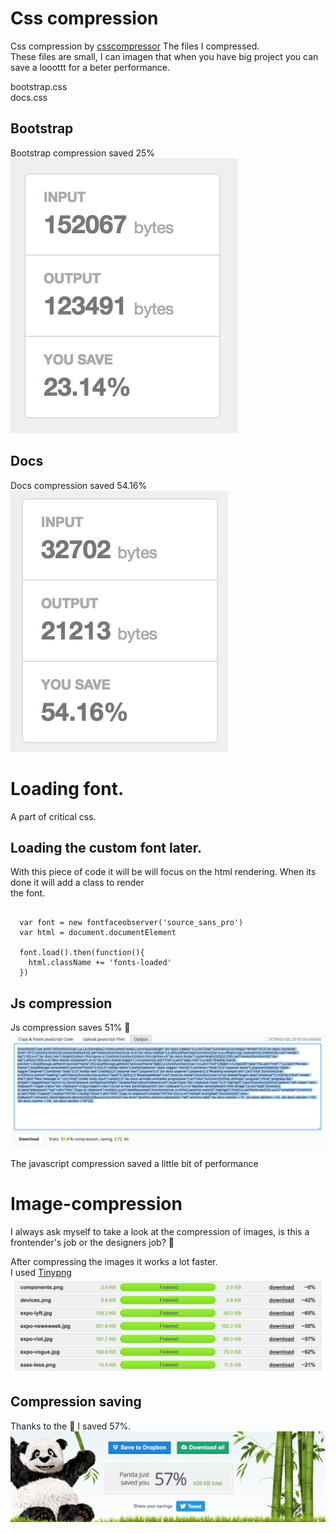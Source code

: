 # Css compression
Css compression by [csscompressor](https://csscompressor.com/)
The files I compressed.  
These files are small, I can imagen that when you have big   project you can save a looottt for a beter performance.

bootstrap.css  
docs.css  

## Bootstrap
Bootstrap compression saved 25%  
![bootstrapcss](bootstrap-compressed.png)  

## Docs
Docs compression saved 54.16%  
![bootstrapcss](docscss-compression.png)  

# Loading font.
A part of critical css.

## Loading the custom font later.
With this piece of code it will be will focus on the  html rendering. When its done it will add a class to render  
the font.  

```

  var font = new fontfaceobserver('source_sans_pro')
  var html = document.documentElement

  font.load().then(function(){
    html.className += 'fonts-loaded'
  })

```

## Js compression
Js compression saves 51% :thinking:
![js compression](js_compression.png)  

The javascript compression saved a little bit of performance

# Image-compression
I always ask myself to take a look at the compression of   images, is this a frontender's job or the designers job?   :thinking:  

After compressing the images it works a lot faster.  
I used [Tinypng](tinypng.com)
![image compression](compression-image.png)

## Compression saving
Thanks to the :panda_face: I saved 57%.
![savedkbs](saved.png)
